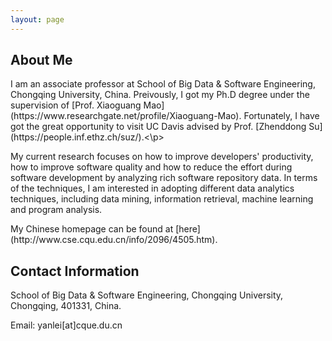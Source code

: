 ```yaml
---
layout: page
---
```


## About Me
<p>I am an associate professor at School of Big Data & Software Engineering, Chongqing University, China. Preivously, I got my Ph.D degree under the supervision of [Prof. Xiaoguang Mao](https://www.researchgate.net/profile/Xiaoguang-Mao). Fortunately, I have got the great opportunity to visit UC Davis advised by Prof. [Zhenddong Su](https://people.inf.ethz.ch/suz/).<\p> 

<p>My current research focuses on how to improve developers' productivity, how to improve software quality and how to reduce the effort during software development by analyzing rich software repository data. In terms of the techniques, I am interested in adopting different data analytics techniques, including data mining, information retrieval, machine learning and program analysis.</p>

<p>My Chinese homepage can be found at [here](http://www.cse.cqu.edu.cn/info/2096/4505.htm).
</p>

## Contact Information

<p>School of Big Data & Software Engineering, Chongqing University, Chongqing, 401331, China.</p>

<p>Email: yanlei[at]cque.du.cn</p>
